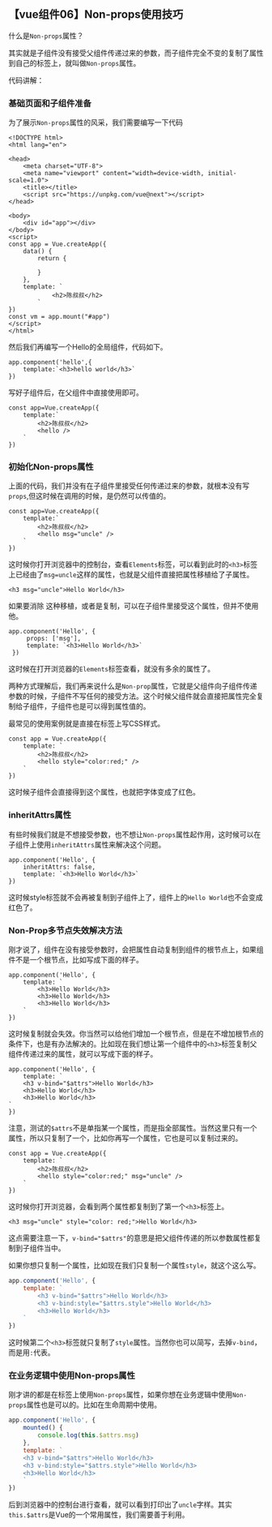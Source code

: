 ## 【vue组件06】Non-props使用技巧

什么是`Non-props`属性？

其实就是子组件没有接受父组件传递过来的参数，而子组件完全不变的复制了属性到自己的标签上，就叫做`Non-props`属性。

代码讲解：

### 基础页面和子组件准备

为了展示`Non-props`属性的风采，我们需要编写一下代码

```vue
<!DOCTYPE html>
<html lang="en">

<head>
    <meta charset="UTF-8">
    <meta name="viewport" content="width=device-width, initial-scale=1.0">
    <title></title>
    <script src="https://unpkg.com/vue@next"></script>
</head>

<body>
    <div id="app"></div>
</body>
<script>
const app = Vue.createApp({
    data() {
        return {

        }
    },
    template: `
	        <h2>陈叔叔</h2>
	    `
})
const vm = app.mount("#app")
</script>
</html>
```

然后我们再编写一个Hello的全局组件，代码如下。

```vue
app.component('hello',{
	template:`<h3>hello world</h3>`
})
```

写好子组件后，在父组件中直接使用即可。

```vue
const app=Vue.createApp({
	template:`
		<h2>陈叔叔</h2>
		<hello />
	`
})
```

### 初始化Non-props属性

上面的代码，我们并没有在子组件里接受任何传递过来的参数，就根本没有写`props`,但这时候在调用的时候，是仍然可以传值的。

```vue
const app=Vue.createApp({
	template:`
		<h2>陈叔叔</h2>
		<hello msg="uncle" />
	`
})
```

这时候你打开浏览器中的控制台，查看`Elements`标签，可以看到此时的`<h3>`标签上已经由了`msg=uncle`这样的属性，也就是父组件直接把属性移植给了子属性。

```vue
<h3 msg="uncle">Hello World</h3>
```

如果要消除 这种移植，或者是复制，可以在子组件里接受这个属性，但并不使用他。

```vue
app.component('Hello', {
     props: ['msg'],
     template: `<h3>Hello World</h3>`
 })
```

这时候在打开浏览器的`Elements`标签查看，就没有多余的属性了。

两种方式理解后，我们再来说什么是`Non-prop`属性，它就是父组件向子组件传递参数的时候，子组件不写任何的接受方法。这个时候父组件就会直接把属性完全复制给子组件，子组件也是可以得到属性值的。

最常见的使用案例就是直接在标签上写CSS样式。

```vue
const app = Vue.createApp({
    template: `
        <h2>陈叔叔</h2>
        <hello style="color:red;" />
    `
})
```

这时候子组件会直接得到这个属性，也就把字体变成了红色。

### inheritAttrs属性

有些时候我们就是不想接受参数，也不想让`Non-props`属性起作用，这时候可以在子组件上使用`inheritAttrs`属性来解决这个问题。

```vue
app.component('Hello', {
    inheritAttrs: false,
    template: `<h3>Hello World</h3>`
})
```

这时候style标签就不会再被复制到子组件上了，组件上的`Hello World`也不会变成红色了。

### Non-Prop多节点失效解决方法

刚才说了，组件在没有接受参数时，会把属性自动复制到组件的根节点上，如果组件不是一个根节点，比如写成下面的样子。

```vue
app.component('Hello', {
    template: `
        <h3>Hello World</h3>
        <h3>Hello World</h3>
        <h3>Hello World</h3>
    `
})
```

这时候复制就会失效。你当然可以给他们增加一个根节点，但是在不增加根节点的条件下，也是有办法解决的。比如现在我们想让第一个组件中的`<h3>`标签复制父组件传递过来的属性，就可以写成下面的样子。

```vue
app.component('Hello', {
    template: `
    <h3 v-bind="$attrs">Hello World</h3>
    <h3>Hello World</h3>
    <h3>Hello World</h3>
`
})
```

注意，测试的`$attrs`不是单指某一个属性，而是指全部属性。当然这里只有一个属性，所以只复制了一个，比如你再写一个属性，它也是可以复制过来的。

```vue
const app = Vue.createApp({
    template: `
        <h2>陈叔叔</h2>
        <hello style="color:red;" msg="uncle" />
    `
})
```

这时候你打开浏览器，会看到两个属性都复制到了第一个`<h3>`标签上。

```vue
<h3 msg="uncle" style="color: red;">Hello World</h3>
```

这点需要注意一下，`v-bind="$attrs"`的意思是把父组件传递的所以参数属性都复制到子组件当中。

如果你想只复制一个属性，比如现在我们只复制一个属性`style`，就这个这么写。

```jsx
app.component('Hello', {
    template: `
        <h3 v-bind="$attrs">Hello World</h3>
        <h3 v-bind:style="$attrs.style">Hello World</h3>
        <h3>Hello World</h3>
    `
})
```

这时候第二个`<h3>`标签就只复制了`style`属性。当然你也可以简写，去掉`v-bind`，而是用`:`代表。

### 在业务逻辑中使用Non-props属性

刚才讲的都是在标签上使用`Non-props`属性，如果你想在业务逻辑中使用`Non-props`属性也是可以的。比如在生命周期中使用。

```jsx
app.component('Hello', {
    mounted() {
        console.log(this.$attrs.msg)
    },
    template: `
    <h3 v-bind="$attrs">Hello World</h3>
    <h3 v-bind:style="$attrs.style">Hello World</h3>
    <h3>Hello World</h3>
    `
})
```

后到浏览器中的控制台进行查看，就可以看到打印出了`uncle`字样。其实`this.$attrs`是Vue的一个常用属性，我们需要善于利用。


